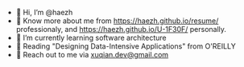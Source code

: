 - 👋 Hi, I’m @haezh
- 👀 Know more about me from <https://haezh.github.io/resume/> professionaly, and <https://haezh.github.io/U-1F30F/> personally.
- 🌱 I’m currently learning software architecture
- 📖 Reading "Designing Data-Intensive Applications" from O'REILLY
- 📮 Reach out to me via <xuqian.dev@gmail.com>

<!---
haezh/haezh is a ✨ special ✨ repository because its `README.md` (this file) appears on your GitHub profile.
You can click the Preview link to take a look at your changes.
--->
